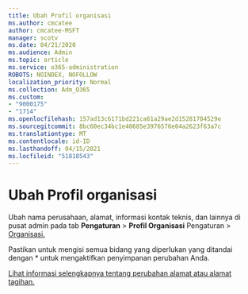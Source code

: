 ```yaml
---
title: Ubah Profil organisasi
ms.author: cmcatee
author: cmcatee-MSFT
manager: scotv
ms.date: 04/21/2020
ms.audience: Admin
ms.topic: article
ms.service: o365-administration
ROBOTS: NOINDEX, NOFOLLOW
localization_priority: Normal
ms.collection: Adm_O365
ms.custom:
- "9000175"
- "1714"
ms.openlocfilehash: 157ad13c6171bd221ca61a29ae2d15281784529e
ms.sourcegitcommit: 8bc60ec34bc1e40685e3976576e04a2623f63a7c
ms.translationtype: MT
ms.contentlocale: id-ID
ms.lasthandoff: 04/15/2021
ms.locfileid: "51818543"
---
```

# <a name="change-organization-profile"></a>Ubah Profil organisasi

Ubah nama perusahaan, alamat, informasi kontak teknis, dan lainnya di pusat admin pada tab **Pengaturan**  >  **Profil Organisasi** Pengaturan  >  [Organisasi.](https://admin.microsoft.com/AdminPortal/Home#/Settings/OrganizationProfile/:/Settings/L1/OrganizationInformation)

Pastikan untuk mengisi semua bidang yang diperlukan yang ditandai dengan * untuk mengaktifkan penyimpanan perubahan Anda.

[Lihat informasi selengkapnya tentang perubahan alamat atau alamat tagihan.](https://docs.microsoft.com/microsoft-365/admin/manage/change-address-contact-and-more)
